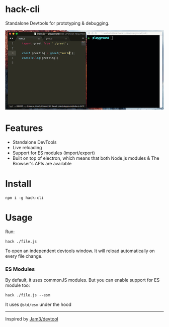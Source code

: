# hack-cli
Standalone Devtools for prototyping & debugging.

<img src="./demo.gif" />

# Features
- Standalone DevTools
- Live reloading
- Support for ES modules (import/export)
- Built on top of electron, which means that both Node.js modules & The Browser's APIs are available

# Install
```
npm i -g hack-cli
```

# Usage

Run: 
```
hack ./file.js
```
To open an independent devtools window.
It will reload automatically on every file change.

### ES Modules
By default, it uses commonJS modules.
But you can enable support for ES module too:

```
hack ./file.js --esm
```

It uses `@std/esm` under the hood

---

Inspired by [Jam3/devtool](https://github.com/Jam3/devtool)
